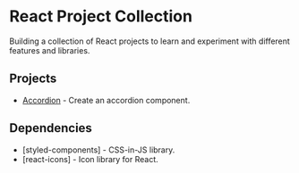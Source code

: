 # React Project Collection

Building a collection of React projects to learn and experiment with different features and libraries.

## Projects

-  [Accordion]("./src/components/accordion") - Create an accordion component.

## Dependencies

-  [styled-components] - CSS-in-JS library.
-  [react-icons] - Icon library for React.
